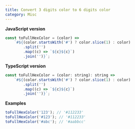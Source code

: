 ```yaml
---
title: Convert 3 digits color to 6 digits color
category: Misc
---
```


**JavaScript version**

```js
const toFullHexColor = (color) =>
    `#${(color.startsWith('#') ? color.slice(1) : color)
        .split('')
        .map((c) => `${c}${c}`)
        .join('')}`;
```

**TypeScript version**

```js
const toFullHexColor = (color: string): string =>
    `#${(color.startsWith('#') ? color.slice(1) : color)
        .split('')
        .map((c) => `${c}${c}`)
        .join('')}`;
```

**Examples**

```js
toFullHexColor('123'); // '#112233'
toFullHexColor('#123'); // '#112233'
toFullHexColor('#abc'); // '#aabbcc'
```
